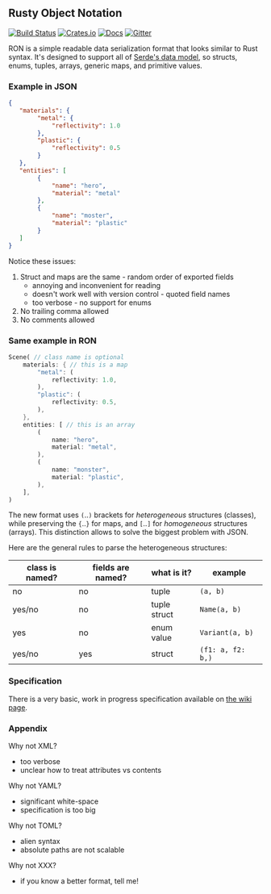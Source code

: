 ## Rusty Object Notation

[![Build Status](https://travis-ci.org/kvark/ron.png?branch=master)](https://travis-ci.org/kvark/ron)
[![Crates.io](https://img.shields.io/crates/v/ron.svg?maxAge=2592000)](https://crates.io/crates/ron)
[![Docs](https://docs.rs/ron/badge.svg)](https://docs.rs/ron)
[![Gitter](https://badges.gitter.im/rusty-object-notation/Lobby.svg)](https://gitter.im/rusty-object-notation/Lobby)

RON is a simple readable data serialization format that looks similar to Rust syntax.
It's designed to support all of [Serde's data model](https://serde.rs/data-model.html), so
structs, enums, tuples, arrays, generic maps, and primitive values.

### Example in JSON

```json
{
   "materials": {
        "metal": {
            "reflectivity": 1.0
        },
        "plastic": {
            "reflectivity": 0.5
        }
   },
   "entities": [
        {
            "name": "hero",
            "material": "metal"
        },
        {
            "name": "moster",
            "material": "plastic"
        }
   ]
}
```

Notice these issues:
  1. Struct and maps are the same
    - random order of exported fields
      - annoying and inconvenient for reading
      - doesn't work well with version control
    - quoted field names
      - too verbose
    - no support for enums
  2. No trailing comma allowed
  3. No comments allowed

### Same example in RON

```rust
Scene( // class name is optional
    materials: { // this is a map
        "metal": (
            reflectivity: 1.0,
        ),
        "plastic": (
            reflectivity: 0.5,
        ),
    },
    entities: [ // this is an array
        (
            name: "hero",
            material: "metal",
        ),
        (
            name: "monster",
            material: "plastic",
        ),
    ],
)
```

The new format uses `(`..`)` brackets for *heterogeneous* structures (classes),
while preserving the `{`..`}` for maps, and `[`..`]` for *homogeneous* structures (arrays).
This distinction allows to solve the biggest problem with JSON.

Here are the general rules to parse the heterogeneous structures:

| class is named? | fields are named? | what is it?               | example             |
| --------------- | ------------------| ------------------------- | ------------------- |
| no              | no                | tuple                     | `(a, b)`            |
| yes/no          | no                | tuple struct              | `Name(a, b)`        |
| yes             | no                | enum value                | `Variant(a, b)`     |
| yes/no          | yes               | struct                    | `(f1: a, f2: b,)`   |

### Specification

There is a very basic, work in progress specification available on
[the wiki page](https://github.com/kvark/ron/wiki/Specification).

### Appendix

Why not XML?
  - too verbose
  - unclear how to treat attributes vs contents

Why not YAML?
  - significant white-space 
  - specification is too big

Why not TOML?
  - alien syntax
  - absolute paths are not scalable

Why not XXX?
  - if you know a better format, tell me!
